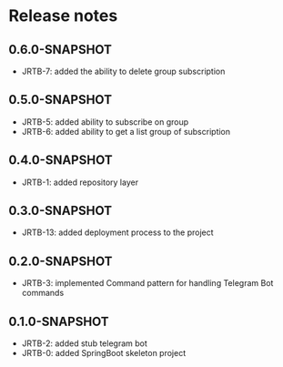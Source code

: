 # Release notes

## 0.6.0-SNAPSHOT

* JRTB-7: added the ability to delete group subscription

## 0.5.0-SNAPSHOT

* JRTB-5: added ability to subscribe on group
* JRTB-6: added ability to get a list group of subscription

## 0.4.0-SNAPSHOT

* JRTB-1: added repository layer

## 0.3.0-SNAPSHOT

* JRTB-13: added deployment process to the project

## 0.2.0-SNAPSHOT

* JRTB-3: implemented Command pattern for handling Telegram Bot commands

## 0.1.0-SNAPSHOT

* JRTB-2: added stub telegram bot
* JRTB-0: added SpringBoot skeleton project
